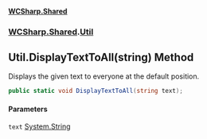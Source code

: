 #### [WCSharp.Shared](index.md 'index')
### [WCSharp.Shared](WCSharp.Shared.md 'WCSharp.Shared').[Util](WCSharp.Shared.Util.md 'WCSharp.Shared.Util')

## Util.DisplayTextToAll(string) Method

Displays the given text to everyone at the default position.

```csharp
public static void DisplayTextToAll(string text);
```
#### Parameters

<a name='WCSharp.Shared.Util.DisplayTextToAll(string).text'></a>

`text` [System.String](https://docs.microsoft.com/en-us/dotnet/api/System.String 'System.String')